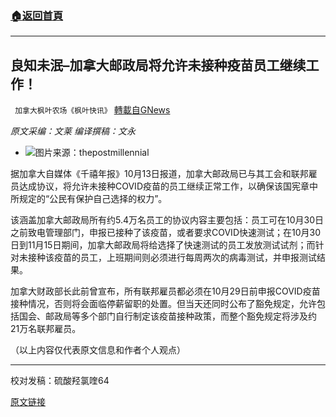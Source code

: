 ###  [:house:返回首頁](https://github.com/ourhimalayas/txt)
---


## 良知未泯&#8211;加拿大邮政局将允许未接种疫苗员工继续工作！
` 加拿大枫叶农场《枫叶快讯》` [轉載自GNews](https://gnews.org/zh-hans/1592860/)

*原文采编：文莱* *编译撰稿：文永*

- ![](https://assets.gnews.org/wp-content/uploads/2021/10/Canada-Post.jpg)图片来源：thepostmillennial


据加拿大自媒体《千禧年报》10月13日报道，加拿大邮政局已与其工会和联邦雇员达成协议，将允许未接种COVID疫苗的员工继续正常工作，以确保该国宪章中所规定的“公民有保护自己选择的权力”。

该涵盖加拿大邮政局所有约5.4万名员工的协议内容主要包括：员工可在10月30日之前致电管理部门，申报已接种了该疫苗，或者要求COVID快速测试；在10月30日到11月15日期间，加拿大邮政局将给选择了快速测试的员工发放测试试剂；而针对未接种该疫苗的员工，上班期间则必须进行每周两次的病毒测试，并申报测试结果。

加拿大财政部长此前曾宣布，所有联邦雇员都必须在10月29日前申报COVID疫苗接种情况，否则将会面临停薪留职的处置。但当天还同时公布了豁免规定，允许包括国会、邮政局等多个部门自行制定该疫苗接种政策，而整个豁免规定将涉及约21万名联邦雇员。

（以上内容仅代表原文信息和作者个人观点）

* * *

校对发稿：硫酸羟氯喹64

[原文链接](https://thepostmillennial.com/canada-post-unvaccinated-employees)
